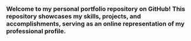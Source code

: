 ### Welcome to my personal portfolio repository on GitHub! This repository showcases my skills, projects, and accomplishments, serving as an online representation of my professional profile.


